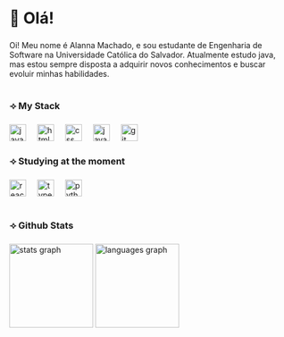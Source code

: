 <h1 align="left">👋 Olá!</h1>

###

<p align="left">Oi! Meu nome é Alanna Machado, e sou estudante de Engenharia de Software na Universidade Católica do Salvador. Atualmente estudo java, mas estou sempre disposta a adquirir  novos conhecimentos e buscar evoluir minhas habilidades.</p>

###

<h1 align="left"></h1>

###

<h3 align="left">⟢ My Stack</h3>

###

<div align="left">
  <img src="https://skillicons.dev/icons?i=java" height="30" alt="java logo"  />
  <img width="12" />
  <img src="https://skillicons.dev/icons?i=html" height="30" alt="html5 logo"  />
  <img width="12" />
  <img src="https://skillicons.dev/icons?i=css" height="30" alt="css logo"  />
  <img width="12" />
  <img src="https://skillicons.dev/icons?i=js" height="30" alt="javascript logo"  />
  <img width="12" />
  <img src="https://skillicons.dev/icons?i=git" height="30" alt="git logo"  />
</div>

###

<h3 align="left">⟢ Studying at the moment</h3>

###

<div align="left">
  <img src="https://cdn.jsdelivr.net/gh/devicons/devicon/icons/react/react-original.svg" height="30" alt="react logo"  />
  <img width="12" />
  <img src="https://cdn.jsdelivr.net/gh/devicons/devicon/icons/typescript/typescript-original.svg" height="30" alt="typescript logo"  />
  <img width="12" />
  <img src="https://skillicons.dev/icons?i=py" height="30" alt="python logo"  />
</div>

###

<h1 align="left"></h1>

###

<h3 align="left">⟢ Github Stats</h3>

###

<div align="left">
  <img src="https://github-readme-stats.vercel.app/api?username=AlannaFM&hide_title=false&hide_rank=false&show_icons=true&include_all_commits=true&count_private=true&disable_animations=false&theme=radical&locale=en&hide_border=false&order=1" height="150" alt="stats graph"  />
  <img src="https://github-readme-stats.vercel.app/api/top-langs?username=AlannaFM&locale=en&hide_title=false&layout=compact&card_width=320&langs_count=5&theme=radical&hide_border=false&order=2" height="150" alt="languages graph"  />
</div>

###

<h1 align="left"></h1>

###
